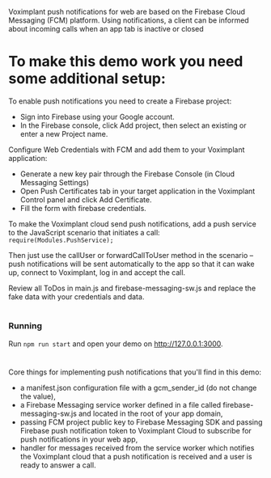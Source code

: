 Voximplant push notifications for web are based on the Firebase Cloud Messaging (FCM) platform. Using notifications, a client can be informed about incoming calls when an app tab is inactive or closed 

# To make this demo work you need some additional setup:

To enable push notifications you need to create a Firebase project:
- Sign into Firebase using your Google account.
- In the Firebase console, click Add project, then select an existing or enter a new Project name.

Configure Web Credentials with FCM and add them to your Voximplant application:
- Generate a new key pair through the Firebase Console (in Cloud Messaging Settings)
- Open Push Certificates tab in your target application in the Voximplant Control panel and click Add Certificate. 
- Fill the form with firebase credentials.

To make the Voximplant cloud send push notifications, add a push service to the JavaScript scenario that initiates a call:
`require(Modules.PushService);`

Then just use the callUser or forwardCallToUser method in the scenario – push notifications will be sent automatically to the app so that it can wake up, connect to Voximplant, log in and accept the call.

Review all ToDos in main.js and firebase-messaging-sw.js and replace the fake data with your credentials and data.
# 

### Running
Run `npm run start` and open your demo on http://127.0.0.1:3000.
#

Core things for implementing push notifications that you'll find in this demo:
- a manifest.json configuration file with a gcm_sender_id (do not change the value),
- a Firebase Messaging service worker defined in a file called firebase-messaging-sw.js and located in the root of your app domain,
- passing FCM project public key to Firebase Messaging SDK and passing Firebase push notification token to Voximplant Cloud to subscribe for push notifications in your web app,
- handler for messages received from the service worker which notifies the Voximplant cloud that a push notification is received and a user is ready to answer a call.

